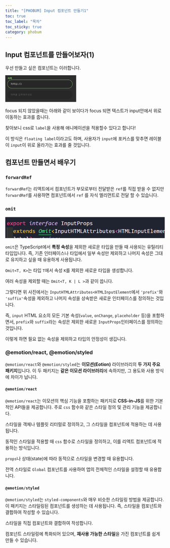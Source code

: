 ```yaml
---
title: "[PHOBUM] Input 컴포넌트 만들기1"
toc: true
toc_label: "목차"
toc_sticky: true
category: phobum
---
```


## Input 컴포넌트를 만들어보자(1)

우선 만들고 싶은 컴포넌트는 이러합니다.

<img src="/../images/2025-02-13-input컴포넌트/image-20250213002637379.png" alt="image-20250213002637379" style="zoom:67%;" />

focus 되지 않았을때는 아래와 같이 보이다가 focus 되면 텍스트가 input안에서 위로 이동하는 효과를 줍니다.

찾아보니 css로 `label`을 사용해 애니메이션을 적용할수 있다고 합니다!

이 방식은 `floating label`이라고도 하며, 사용자가 `input`에 포커스를 맞추면 레이블이 `input`이 위로 올라가는 효과를 줄 것입니다.



## 컴포넌트 만들면서 배우기

### `forwardRef`

`forwardRef`는 리액트에서 컴포넌트가 부모로부터 전달받은 `ref`를 직접 받을 수 없지만 `forwardRef`를 사용하면 컴포넌트에서 `ref` 를 자식 엘리먼트로 전달 할 수 있습니다.



### `omit`

<img src="/../images/2025-02-13-input컴포넌트/image-20250213005421270.png" alt="image-20250213005421270" style="zoom:67%;" />

`omit`은 <span class="hlm">TypeScript</span>에서 **특정 속성**을 제외한 새로운 타입을 만들 때 사용되는 유틸리티 타입입니다. 즉, 기존 인터페이스나 타입에서 일부 속성만 제외하고 나머지 속성은 그대로 유지하고 싶을 때 유용하게 사용됩니다.

`Omit<T, K>`는 타입 `T`에서 속성 `K`를 제외한 새로운 타입을 생성합니다. 

여러 속성을 제외할 때는 `Omit<T, K | L >`과 같이 씁니다.

그렇다면 위 사진에서는 `InputHTMLAttributes<HTMLInputElement`에서 `'prefix'`와 `'suffix'`속성을 제외하고 나머지 속성을 상속받은 새로운 인터페이스를 정의하는 것입니다.



즉, `input` HTML 요소의 모든 기본 속성(`value`, `onChange`, `placeholder` 등)을 포함하면서, `prefix`와 `suffix`라는 속성은 제외한 새로운 `InputProps`인터페이스를 정의하는 것입니다.



이렇게 하면 필요 없는 속성을 제외하고 타입의 안정성이 생깁니다.



### @emotion/react, @emotion/styled

`@emotion/react`와 `@emotion/styled`는 **이모션(Eotion)** 라이브러리의 **두 가지 주요 패키지**입니다. 이 두 패키지는 **같은 이모션 라이브러리**에 속하지만, 그 용도와 사용 방식에 차이가 납니다.

#### `@emotion/react`

`@emotion/react`는 이모션의 핵심 기능을 포함하는 패키지로 **CSS-in-JS**를 위한 기본적인 API들을 제공합니다. 주로 `css` 함수와 같은 스타일 정의 및 관리 기능을 제공합니다.



스타일을 객체나 템플릿 리터럴로 정의하고, 그 스타일을 컴포넌트에 적용하는 데 사용됩니다.

동적인 스타일을 적용할 때 `css` 함수로 스타일을 정의하고, 이를 리액트 컴포넌트에 적용하는 방식입니다.



`props`나 상태(state)에 따라 동적으로 스타일을 변경할 때 유용합니다.

전역 스타일로 `Global` 컴포넌트를 사용하여 앱의 전체적인 스타일을 설정할 때 유용합니다.



#### `@emotion/styled`

`@emotion/styled`는 `styled-components`와 매우 비슷한 스타일링 방법을 제공합니다. 이 패키지는 스타일링된 컴포넌트를 생성하는 데 사용됩니다. 즉, 스타일을 컴포넌트와 결합하여 작성할 수 있습니다.



스타일을 직접 컴포넌트와 결합하여 작성합니다.

컴포넌트 스타일링에 특화되어 있으며, **재사용 가능한 스타일**을 가진 컴포넌트를 쉽게 만들 수 있습니다.


